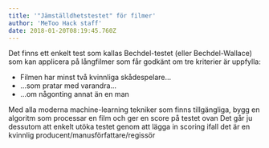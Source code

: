 ```yaml
---
title: '"Jämställdhetstestet" för filmer'
author: 'MeToo Hack staff'
date: 2018-01-20T08:19:45.760Z
---
```

Det finns ett enkelt test som kallas Bechdel-testet (eller Bechdel-Wallace) som kan applicera på långfilmer som får godkänt om tre kriterier är uppfylla:

- Filmen har minst två kvinnliga skådespelare...
- ...som pratar med varandra...
- ...om någonting annat än en man

Med alla moderna machine-learning tekniker som finns tillgängliga, bygg en algoritm som processar en film och ger en score på testet ovan
Det går ju dessutom att enkelt utöka testet genom att lägga in scoring ifall det är en kvinnlig producent/manusförfattare/regissör
